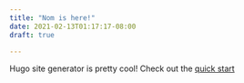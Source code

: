 ```yaml
---
title: "Nom is here!"
date: 2021-02-13T01:17:17-08:00
draft: true

---
```

Hugo site generator is pretty cool! Check out the [quick start](https://gohugo.io/getting-started/quick-start/)

